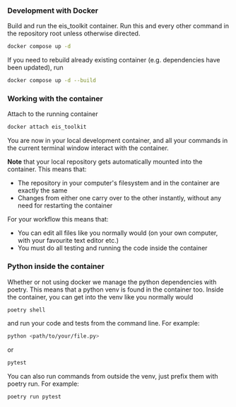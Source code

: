 ### Development with Docker

Build and run the eis_toolkit container. Run this and every other command in the repository root unless otherwise directed.

```bash
docker compose up -d
```

If you need to rebuild already existing container (e.g. dependencies have been updated), run

```bash
docker compose up -d --build
```

### Working with the container

Attach to the running container

```bash
docker attach eis_toolkit
```

You are now in your local development container, and all your commands in the current terminal window interact with the container.

**Note** that your local repository gets automatically mounted into the container. This means that:
- The repository in your computer's filesystem and in the container are exactly the same
- Changes from either one carry over to the other instantly, without any need for restarting the container

For your workflow this means that:
- You can edit all files like you normally would (on your own computer, with your favourite text editor etc.)
- You must do all testing and running the code inside the container

### Python inside the container

Whether or not using docker we manage the python dependencies with poetry. This means that a python venv is found in the container too. Inside the container, you can get into the venv like you normally would

```bash
poetry shell
```

and run your code and tests from the command line. For example:

```bash
python <path/to/your/file.py>
```

or

```bash
pytest
```

You can also run commands from outside the venv, just prefix them with poetry run. For example:

```bash
poetry run pytest
```
